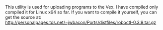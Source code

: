 This utility is used for uploading programs to the Vex. I have compiled only 
compiled it for Linux x64 so far. If you want to compile it yourself, you 
can get the source at: http://personalpages.tds.net/~jwbacon/Ports/distfiles/roboctl-0.3.9.tar.gz
